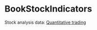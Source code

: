 # BookStockIndicators
 
Stock analysis data: 
 <a href= "https://camilo-mora.github.io/BookStockIndicators/index.html">Quantitative trading</a> 


